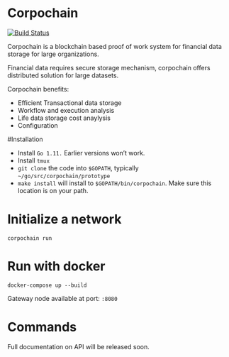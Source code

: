 # Corpochain
[![Build Status](https://travis-ci.org/joemccann/dillinger.svg?branch=master)](https://travis-ci.org/joemccann/dillinger)

Corpochain is a blockchain based proof of work system for financial data storage for large organizations.

Financial data requires secure storage mechanism, corpochain offers distributed solution for large datasets.

Corpochain benefits:
- Efficient Transactional data storage
- Workflow and execution analysis
- Life data storage cost anaylysis
- Configuration


#Installation
- Install `Go 1.11.` Earlier versions won’t work.
- Install `tmux`
- `git clone` the code into `$GOPATH`, typically `~/go/src/corpochain/prototype`
- `make install` will install to `$GOPATH/bin/corpochain`. Make sure this location is on your path.


# Initialize a network
`corpochain run`

# Run with docker
`docker-compose up --build`

Gateway node available at port:
`:8080`

# Commands

Full documentation on API will be released soon.


